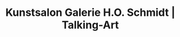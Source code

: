 ---
title: "Kunstsalon Galerie H.O. Schmidt | Talking-Art"
url: /remscheid/kunstsalon-galerie-h-o-schmidt-talking-art/
shop: Kunst
---